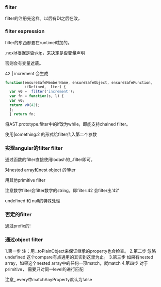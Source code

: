 ### filter

filter的注册先这样。以后有DI之后在改。

### filter expression

filter的东西都要在runtime时加的。

.nexId根据是否skip，来决定是否变量声明

否则会有变量遮蔽。

42 | increment
会生成

```javascript
function(ensureSafeMemberName, ensureSafeObject, ensureSafeFunction,
         ifDefined,  lter) {
  var v0 =  fllter('increment');
  var fn = function(s, l) {
  var v0;
  return v0(42);
  };
  } return fn;
```

将AST.prototype.filter中的if改为while，即能支持chained filter。

使用|something:2 的形式给filter传入第二个参数

### 实现angular的filter filter
通过函数的filter直接使用lodash的_.filter即可。

对nested array和nest object 的filter

用其他primitive filter

注意数字filter会filter数字的string。即filter:42 会filter出'42'

undefined 和 null的特殊处理

### 否定的filter
通过prefix的!

### 通过object filter

1.第一步
注：用_.toPlainObject来保证继承的property也会检查。
2.第二步
忽略undefined
这个compare有点通用的其实到这里为止。
3.第三步
如果有nested array，如果这个nested array中的任何一项match，就match
4.第四步
对于primitive， 需要只对同一level的进行匹配

注意_.every中matchAnyProperty默认为false

